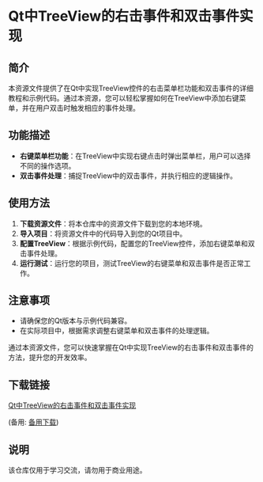 # Qt中TreeView的右击事件和双击事件实现

## 简介

本资源文件提供了在Qt中实现TreeView控件的右击菜单栏功能和双击事件的详细教程和示例代码。通过本资源，您可以轻松掌握如何在TreeView中添加右键菜单，并在用户双击时触发相应的事件处理。

## 功能描述

- **右键菜单栏功能**：在TreeView中实现右键点击时弹出菜单栏，用户可以选择不同的操作选项。
- **双击事件处理**：捕捉TreeView中的双击事件，并执行相应的逻辑操作。

## 使用方法

1. **下载资源文件**：将本仓库中的资源文件下载到您的本地环境。
2. **导入项目**：将资源文件中的代码导入到您的Qt项目中。
3. **配置TreeView**：根据示例代码，配置您的TreeView控件，添加右键菜单和双击事件处理。
4. **运行测试**：运行您的项目，测试TreeView的右键菜单和双击事件是否正常工作。

## 注意事项

- 请确保您的Qt版本与示例代码兼容。
- 在实际项目中，根据需求调整右键菜单和双击事件的处理逻辑。

通过本资源文件，您可以快速掌握在Qt中实现TreeView的右击事件和双击事件的方法，提升您的开发效率。

## 下载链接
[Qt中TreeView的右击事件和双击事件实现](https://pan.quark.cn/s/44af89b937bd) 

(备用: [备用下载](https://pan.baidu.com/s/1BylXJB1L7ROHIa9rTLbljA?pwd=9wqo))

## 说明

该仓库仅用于学习交流，请勿用于商业用途。
